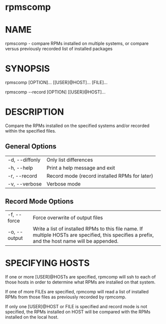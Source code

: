 rpmscomp
========

NAME
====
rpmscomp - compare RPMs installed on multiple systems, or compare versus previously recorded list of installed packages

SYNOPSIS
========

rpmscomp [OPTION]... [[USER]@HOST]... [FILE]...

rpmscomp --record [OPTION] [[USER]@HOST]...


DESCRIPTION
===========
Compare the RPMs installed on the specified systems and/or recorded within the
specified files.

General Options
---------------

<table>
<tr><td>-d, --diffonly</td><td>Only list differences</td><tr>
<tr><td>-h, --help</td><td> Print a help message and exit</td><tr>
<tr><td>-r, --record</td><td>Record mode (record installed RPMs for later)</td><tr>
<tr><td>-v, --verbose</td><td>Verbose mode</td><tr>
</table>

Record Mode Options
-------------------

<table>
<tr><td>-f, --force</td><td>Force overwrite of output files</td><tr>
<tr><td>-o, --output</td><td>Write a list of installed RPMs to this file name. If multiple HOSTs are specified, this specifies a prefix, and the host name will be appended.</td><tr>
</table>

SPECIFYING HOSTS
================

If one or more [USER]@HOSTs are specified, rpmcomp will ssh to each of those
hosts in order to determine what RPMs are installed on that system.

If one of more FILEs are specified, rpmcomp will read a list of installed RPMs
from those files as previously recorded by rpmcomp.

If only one [USER]@HOST or FILE is specified and record mode is not specified,
the RPMs installed on HOST will be compared with the RPMs installed on the
local host.
